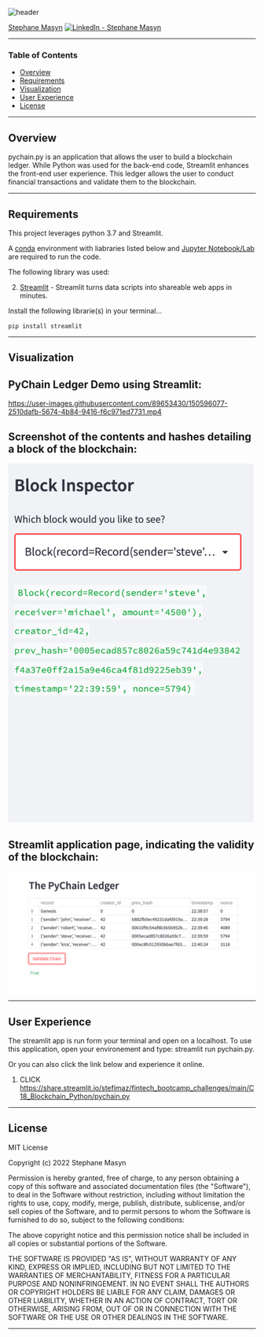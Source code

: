 ![header](https://capsule-render.vercel.app/api?type=waving&color=gradient&width=1000&height=200&section=header&text=Blockchain%20With%20Python%20&fontSize=30&fontColor=black)

<!-- header is made with: https://github.com/kyechan99/capsule-render -->

[Stephane Masyn](https://www.linkedin.com/in/stephane-masyn-35b16817a/) [<img src="https://cdn2.auth0.com/docs/media/connections/linkedin.png" alt="LinkedIn -  Stephane Masyn" width=15/>](https://linkedin.com/in/stephane-masyn-35b16817a/)
                                 

---

### Table of Contents

* [Overview](#overview)
* [Requirements](#requirements)
* [Visualization](#visualization)
* [User Experience](#user-experience)
* [License](#license)  

---

## Overview

pychain.py is an application that allows the user to build a blockchain ledger. While Python was used for the back-end code, Streamlit enhances the front-end user experience. This ledger allows the user to conduct financial transactions and validate them to the blockchain. 

---

## Requirements


This project leverages python 3.7 and Streamlit.

A [conda](https://docs.conda.io/en/latest/) environment with liabraries listed below and [Jupyter Notebook/Lab](https://jupyter.org/) are required to run the code.

The following library was used:

2. [Streamlit](https://streamlit.io/) - Streamlit turns data scripts into shareable web apps in minutes.


Install the following librarie(s) in your terminal...

    pip install streamlit
 
---

## Visualization

## PyChain Ledger Demo using Streamlit:

https://user-images.githubusercontent.com/89653430/150596077-2510dafb-5674-4b84-9416-f6c971ed7731.mp4



## Screenshot of the contents and hashes detailing a block of the blockchain:
![block_inspector](Images/Block_inspector1.png)

## Streamlit application page, indicating the validity of the blockchain:
![blockchain_is_valid](Images/Pychain_validate.png)

---

## User Experience

The streamlit app is run form your terminal and open on a localhost. To use this application, open your environement and type: streamlit run pychain.py.

Or you can also click the link below and experience it online. 

1) CLICK https://share.streamlit.io/stefimaz/fintech_bootcamp_challenges/main/C18_Blockchain_Python/pychain.py



---

## License

MIT License

Copyright (c) 2022 Stephane Masyn

Permission is hereby granted, free of charge, to any person obtaining a copy
of this software and associated documentation files (the "Software"), to deal
in the Software without restriction, including without limitation the rights
to use, copy, modify, merge, publish, distribute, sublicense, and/or sell
copies of the Software, and to permit persons to whom the Software is
furnished to do so, subject to the following conditions:

The above copyright notice and this permission notice shall be included in all
copies or substantial portions of the Software.

THE SOFTWARE IS PROVIDED "AS IS", WITHOUT WARRANTY OF ANY KIND, EXPRESS OR
IMPLIED, INCLUDING BUT NOT LIMITED TO THE WARRANTIES OF MERCHANTABILITY,
FITNESS FOR A PARTICULAR PURPOSE AND NONINFRINGEMENT. IN NO EVENT SHALL THE
AUTHORS OR COPYRIGHT HOLDERS BE LIABLE FOR ANY CLAIM, DAMAGES OR OTHER
LIABILITY, WHETHER IN AN ACTION OF CONTRACT, TORT OR OTHERWISE, ARISING FROM,
OUT OF OR IN CONNECTION WITH THE SOFTWARE OR THE USE OR OTHER DEALINGS IN THE
SOFTWARE.

---
